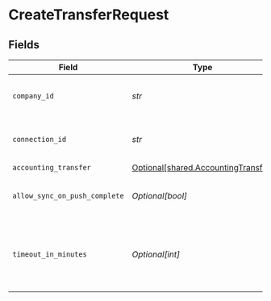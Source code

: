 # CreateTransferRequest


## Fields

| Field                                                                            | Type                                                                             | Required                                                                         | Description                                                                      | Example                                                                          |
| -------------------------------------------------------------------------------- | -------------------------------------------------------------------------------- | -------------------------------------------------------------------------------- | -------------------------------------------------------------------------------- | -------------------------------------------------------------------------------- |
| `company_id`                                                                     | *str*                                                                            | :heavy_check_mark:                                                               | Unique identifier for a company.                                                 | 8a210b68-6988-11ed-a1eb-0242ac120002                                             |
| `connection_id`                                                                  | *str*                                                                            | :heavy_check_mark:                                                               | Unique identifier for a connection.                                              | 2e9d2c44-f675-40ba-8049-353bfcb5e171                                             |
| `accounting_transfer`                                                            | [Optional[shared.AccountingTransfer]](../../models/shared/accountingtransfer.md) | :heavy_minus_sign:                                                               | N/A                                                                              |                                                                                  |
| `allow_sync_on_push_complete`                                                    | *Optional[bool]*                                                                 | :heavy_minus_sign:                                                               | Allow a sync upon push completion.                                               |                                                                                  |
| `timeout_in_minutes`                                                             | *Optional[int]*                                                                  | :heavy_minus_sign:                                                               | Time limit for the push operation to complete before it is timed out.            |                                                                                  |